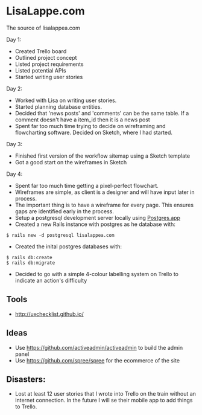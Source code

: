 # LisaLappe.com
The source of lisalappea.com

Day 1:
- Created Trello board
- Outlined project concept
- Listed project requirements
- Listed potential APIs
- Started writing user stories

Day 2:
- Worked with Lisa on writing user stories.
- Started planning database entities.
- Decided that 'news posts' and 'comments' can be the same table. If a comment doesn't have a item_id then it is a news post
- Spent far too much time trying to decide on wireframing and flowcharting software. Decided on Sketch, where I had started.

Day 3:
- Finished first version of the workflow sitemap using a Sketch template
- Got a good start on the wireframes in Sketch

Day 4:
- Spent far too much time getting a pixel-perfect flowchart.
- Wireframes are simple, as client is a designer and will have input later in process.
- The important thing is to have a wireframe for every page. This ensures gaps are identified early in the process.
- Setup a postgresql development server locally using [Postgres.app](postgressapp.com)
- Created a new Rails instance with postgres as he database with:
```
$ rails new -d postgresql lisalappea.com
```
- Created the inital postgres databases with:
```
$ rails db:create
$ rails db:migrate
```
- Decided to go with a simple 4-colour labelling system on Trello to indicate an action's difficulty



## Tools
- http://uxchecklist.github.io/

## Ideas
- Use https://github.com/activeadmin/activeadmin to build the admin panel
- Use https://github.com/spree/spree for the ecommerce of the site

## Disasters:
- Lost at least 12 user stories that I wrote into Trello on the train without an internet connection. In the future I will se their mobile app to add things to Trello.
